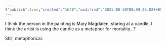 ```yaml
---
{"publish":true,"created":"1640","modified":"2025-08-30T08:09:26.828+05:30","cssclasses":""}
---
```



I think the person in the painting is Mary Magdalen, staring at a candle. I think the artist is using the candle as a metaphor for mortality...?

Still, metaphorical.
